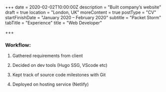 +++
date = 2020-02-02T10:00:00Z
description = "Built company’s website"
draft = true
location = "London, UK"
moreContent = true
postType = "CV"
startFinishDate = "January 2020 – February 2020"
subtitle = "Packet Storm"
tabTitle = "Experience"
title = "Web Developer"

+++
### Workflow:

1. Gathered requirements from client

2. Decided on dev tools (Hugo SSG, VScode etc)

3. Kept track of source code milestones with Git

4. Deployed on hosting service (Netlify)